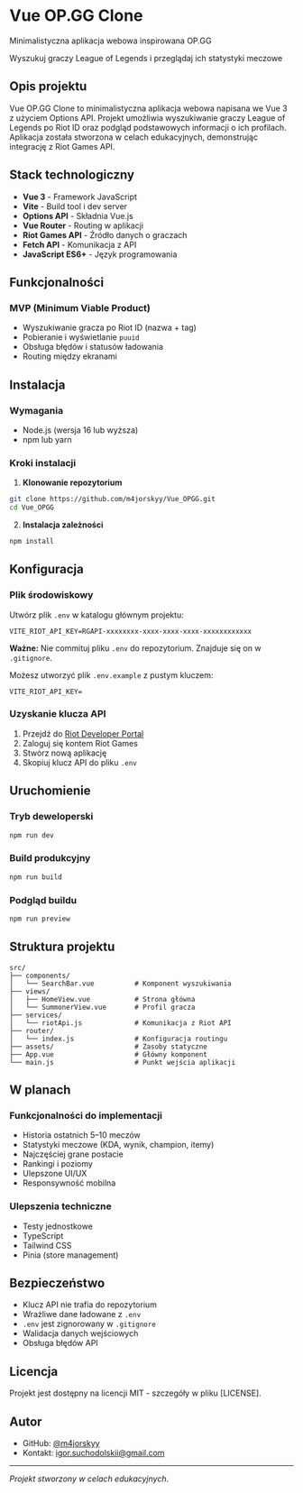# Vue OP.GG Clone

Minimalistyczna aplikacja webowa inspirowana OP.GG

Wyszukuj graczy League of Legends i przeglądaj ich statystyki meczowe

## Opis projektu

Vue OP.GG Clone to minimalistyczna aplikacja webowa napisana we Vue 3 z użyciem Options API. Projekt umożliwia wyszukiwanie graczy League of Legends po Riot ID oraz podgląd podstawowych informacji o ich profilach. Aplikacja została stworzona w celach edukacyjnych, demonstrując integrację z Riot Games API.

## Stack technologiczny

- **Vue 3** - Framework JavaScript
- **Vite** - Build tool i dev server
- **Options API** - Składnia Vue.js
- **Vue Router** - Routing w aplikacji
- **Riot Games API** - Źródło danych o graczach
- **Fetch API** - Komunikacja z API
- **JavaScript ES6+** - Język programowania

## Funkcjonalności

### MVP (Minimum Viable Product)
- Wyszukiwanie gracza po Riot ID (nazwa + tag)
- Pobieranie i wyświetlanie `puuid`
- Obsługa błędów i statusów ładowania
- Routing między ekranami

## Instalacja

### Wymagania
- Node.js (wersja 16 lub wyższa)
- npm lub yarn

### Kroki instalacji

1. **Klonowanie repozytorium**
```bash
git clone https://github.com/m4jorskyy/Vue_OPGG.git
cd Vue_OPGG
```

2. **Instalacja zależności**
```bash
npm install
```

## Konfiguracja

### Plik środowiskowy

Utwórz plik `.env` w katalogu głównym projektu:

```env
VITE_RIOT_API_KEY=RGAPI-xxxxxxxx-xxxx-xxxx-xxxx-xxxxxxxxxxxx
```

**Ważne:** Nie commituj pliku `.env` do repozytorium. Znajduje się on w `.gitignore`.

Możesz utworzyć plik `.env.example` z pustym kluczem:

```env
VITE_RIOT_API_KEY=
```

### Uzyskanie klucza API

1. Przejdź do [Riot Developer Portal](https://developer.riotgames.com/)
2. Zaloguj się kontem Riot Games
3. Stwórz nową aplikację
4. Skopiuj klucz API do pliku `.env`

## Uruchomienie

### Tryb deweloperski
```bash
npm run dev
```

### Build produkcyjny
```bash
npm run build
```

### Podgląd buildu
```bash
npm run preview
```

## Struktura projektu

```
src/
├── components/
│   └── SearchBar.vue          # Komponent wyszukiwania
├── views/
│   ├── HomeView.vue           # Strona główna
│   └── SummonerView.vue       # Profil gracza
├── services/
│   └── riotApi.js             # Komunikacja z Riot API
├── router/
│   └── index.js               # Konfiguracja routingu
├── assets/                    # Zasoby statyczne
├── App.vue                    # Główny komponent
└── main.js                    # Punkt wejścia aplikacji
```

## W planach

### Funkcjonalności do implementacji
- Historia ostatnich 5–10 meczów
- Statystyki meczowe (KDA, wynik, champion, itemy)
- Najczęściej grane postacie
- Rankingi i poziomy
- Ulepszone UI/UX
- Responsywność mobilna

### Ulepszenia techniczne
- Testy jednostkowe
- TypeScript
- Tailwind CSS
- Pinia (store management)

## Bezpieczeństwo

- Klucz API nie trafia do repozytorium
- Wrażliwe dane ładowane z `.env`
- `.env` jest zignorowany w `.gitignore`
- Walidacja danych wejściowych
- Obsługa błędów API

## Licencja

Projekt jest dostępny na licencji MIT - szczegóły w pliku [LICENSE].

## Autor

- GitHub: [@m4jorskyy](https://github.com/m4jorskyy)
- Kontakt: [igor.suchodolskii@gmail.com](igor.suchodolskii@gmail.com)

---

*Projekt stworzony w celach edukacyjnych.*
